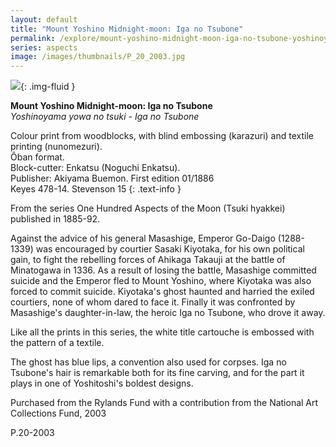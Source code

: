 ```yaml
---
layout: default
title: "Mount Yoshino Midnight-moon: Iga no Tsubone"
permalink: /explore/mount-yoshino-midnight-moon-iga-no-tsubone-yoshinoyama-yowa-no-tsuki-iga
series: aspects
image: /images/thumbnails/P_20_2003.jpg
---
```


![]({{site.baseurl}}/images/P_20_2003.jpg){: .img-fluid }

**Mount Yoshino Midnight-moon: Iga no Tsubone**  
_Yoshinoyama yowa no tsuki - Iga no Tsubone_

Colour print from woodblocks, with blind embossing (karazuri) and textile printing (nunomezuri).  
Ôban format.  
Block-cutter: Enkatsu (Noguchi Enkatsu).  
Publisher: Akiyama Buemon. First edition 01/1886  
Keyes 478-14. Stevenson 15
{: .text-info }

From the series One Hundred Aspects of the Moon (Tsuki hyakkei) published in 1885-92.

Against the advice of  his general Masashige, Emperor Go-Daigo (1288-1339) was encouraged
by courtier Sasaki Kiyotaka, for his own political gain, to fight
the rebelling forces of Ahikaga Takauji at the battle of Minatogawa
in 1336. As a result of losing the battle, Masashige committed suicide
and the Emperor fled to Mount Yoshino, where Kiyotaka was also forced
to commit suicide. Kiyotaka's ghost haunted and harried the exiled
courtiers, none of whom dared to face it. Finally it was confronted
by Masashige's daughter-in-law, the heroic Iga no Tsubone, who drove
it away.

Like all the prints in this series, the white title cartouche is embossed with the pattern of a textile.

The ghost has blue lips, a convention also used for corpses. Iga
no Tsubone's hair is remarkable both for its fine carving, and for
the part it plays in one of Yoshitoshi's boldest designs.

Purchased from the Rylands Fund with a contribution from the National Art
Collections Fund, 2003

P.20-2003
